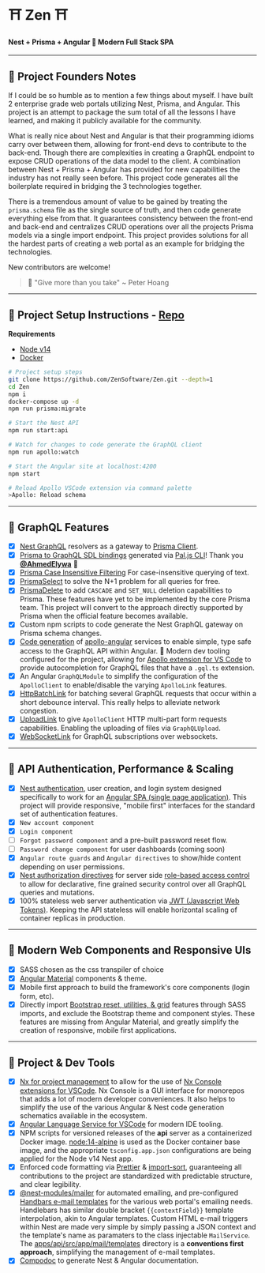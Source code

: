 # ⛩ Zen ⛩ 
#### Nest + Prisma + Angular 🏮 Modern Full Stack SPA 

---

## 🏯 Project Founders Notes

If I could be so humble as to mention a few things about myself. I have built 2 enterprise grade web portals utilizing Nest, Prisma, and Angular. This project is an attempt to package the sum total of all the lessons I have learned, and making it publicly available for the community.

What is really nice about Nest and Angular is that their programming idioms carry over between them, allowing for front-end devs to contribute to the back-end.  Though there are complexities in creating a GraphQL endpoint to expose CRUD operations of the data model to the client.  A combination between Nest + Prisma + Angular has provided for new capabilities the industry has not really seen before.  This project code generates all the boilerplate required in bridging the 3 technologies together.

There is a tremendous amount of value to be gained by treating the `prisma.schema` file as the single source of truth, and then code generate everything else from that.  It guarantees consistency between the front-end and back-end and centralizes CRUD operations over all the projects Prisma models via a single import endpoint.  This project provides solutions for all the hardest parts of creating a web portal as an example for bridging the technologies.

New contributors are welcome!

> 🎐 "Give more than you take" ~ Peter Hoang 

---

## 🍣 Project Setup Instructions - [Repo](https://github.com/ZenSoftware/Zen)

**Requirements**

- [Node v14](https://nodejs.org/)
- [Docker](https://www.docker.com/)

```bash
# Project setup steps
git clone https://github.com/ZenSoftware/Zen.git --depth=1
cd Zen
npm i
docker-compose up -d
npm run prisma:migrate
```

```bash
# Start the Nest API
npm run start:api

# Watch for changes to code generate the GraphQL client
npm run apollo:watch

# Start the Angular site at localhost:4200
npm start
```


```bash
# Reload Apollo VSCode extension via command palette
>Apollo: Reload schema
```

---

## 🥢 GraphQL Features

- [x] [Nest GraphQL](https://docs.nestjs.com/graphql/resolvers) resolvers as a gateway to [Prisma Client](https://www.prisma.io/docs/understand-prisma/prisma-in-your-stack/graphql).
- [x] [Prisma to GraphQL SDL bindings](https://paljs.com/generator/sdl) generated via [Pal.js CLI](https://paljs.com/cli/generator)!  Thank you [**@AhmedElywa**](https://github.com/paljs) 🎎
- [x] [Prisma Case Insensitive Filtering](https://www.prisma.io/docs/reference/tools-and-interfaces/prisma-client/case-sensitivity) For case-insensitive querying of text.
- [x] [PrismaSelect](https://paljs.com/plugins/select/) to solve the N+1 problem for all queries for free.
- [x] [PrismaDelete](https://paljs.com/plugins/delete) to add `CASCADE` and `SET_NULL` deletion capabilities to Prisma. These features have yet to be implemented by the core Prisma team. This project will convert to the approach directly supported by Prisma when the official feature becomes available.
- [x] Custom npm scripts to code generate the Nest GraphQL gateway on Prisma schema changes.
- [x] [Code generation](https://graphql-code-generator.com/docs/plugins/typescript-apollo-angular) of [apollo-angular](https://www.apollographql.com/docs/angular/) services to enable simple, type safe access to the GraphQL API within Angular. 🎀 Modern dev tooling configured for the project, allowing for [Apollo extension for VS Code](https://www.apollographql.com/docs/devtools/editor-plugins/) to provide autocompletion for GraphQL files that have a `.gql.ts` extension. 
- [x] An Angular `GraphQLModule` to simplify the configuration of the `ApolloClient` to enable/disable the varying `ApolloLink` features.
- [x] [HttpBatchLink](https://apollo-angular.com/docs/data/network#httpclient-1) for batching several GraphQL requests that occur within a short debounce interval. This really helps to alleviate network congestion.
- [x] [UploadLink](https://www.npmjs.com/package/apollo-upload-client) to give `ApolloClient` HTTP multi-part form requests capabilities. Enabling the uploading of files via `GraphQLUpload`.
- [x] [WebSocketLink](https://www.apollographql.com/docs/react/data/subscriptions/#2-initialize-a-websocketlink) for GraphQL subscriptions over websockets.

---

## 🍱 API Authentication, Performance & Scaling

- [X] [Nest authentication](https://docs.nestjs.com/techniques/authentication), user creation, and login system designed specifically to work for an [Angular SPA (single page application)](https://angular.io/). This project will provide responsive, "mobile first" interfaces for the standard set of authentication features.
- [X] `New account component`
- [x] `Login component`
- [ ] `Forgot password component` and a pre-built password reset flow.
- [ ] `Password change component` for user dashboards (coming soon)
- [X] `Angular route guards` and `Angular directives` to show/hide content depending on user permissions.
- [X] [Nest authorization directives](https://docs.nestjs.com/techniques/authentication#extending-guards) for server side [role-based access control](https://en.wikipedia.org/wiki/Role-based_access_control?oldformat=true) to allow for declarative, fine grained security control over all GraphQL queries and mutations.
- [x] 100% stateless web server authentication via [JWT (Javascript Web Tokens)](https://docs.nestjs.com/techniques/authentication#jwt-functionality). Keeping the API stateless will enable horizontal scaling of container replicas in production.

---

## 🍵 Modern Web Components and Responsive UIs

- [x] SASS chosen as the css transpiler of choice
- [x] [Angular Material](https://material.angular.io/) components & theme.
- [X] Mobile first approach to build the framework's core components (login form, etc).
- [x] Directly import [Bootstrap reset, utilities, & grid](https://www.amadousall.com/the-good-parts-of-bootstrap-4-you-are-missing-in-your-angular-material-projects/) features through SASS imports, and exclude the Bootstrap theme and component styles. These features are missing from Angular Material, and greatly simplify the creation of responsive, mobile first applications.

---

## 🍥 Project & Dev Tools

- [x] [Nx for project management](https://nx.dev/angular) to allow for the use of [Nx Console extensions for VSCode](https://marketplace.visualstudio.com/items?itemName=nrwl.angular-console). Nx Console is a GUI interface for monorepos that adds a lot of modern developer conveniences. It also helps to simplify the use of the various Angular & Nest code generation schematics available in the ecosystem.
- [x] [Angular Language Service for VSCode](https://marketplace.visualstudio.com/items?itemName=Angular.ng-template) for modern IDE tooling.
- [x] NPM scripts for versioned releases of the **api** server as a containerized Docker image. [node:14-alpine](https://hub.docker.com/_/node?tab=description&ref=hackernoon.com) is used as the Docker container base image, and the appropriate `tsconfig.app.json` configurations are being applied for the Node v14 Nest app.
- [x] Enforced code formatting via [Prettier](https://prettier.io/) & [import-sort](https://www.npmjs.com/package/prettier-plugin-import-sort), guaranteeing all contributions to the project are standardized with predictable structure, and clear legibility.
- [X] [@nest-modules/mailer](https://www.npmjs.com/package/@nest-modules/mailer) for automated emailing, and pre-configured [Handbars e-mail templates](https://handlebarsjs.com/guide/#what-is-handlebars) for the various web portal's emailing needs. Handlebars has similar double bracket `{{contextField}}` template interpolation, akin to Angular templates. Custom HTML e-mail triggers within Nest are made very simple by simply passing a JSON context and the template's name as paramaters to the class injectable `MailService`.  The [apps/api/src/app/mail/templates](https://github.com/ZenSoftware/Zen/tree/main/apps/api/src/app/mail/templates) directory is a **conventions first approach**, simplifying the management of e-mail templates.
- [x] [Compodoc](https://compodoc.app/) to generate Nest & Angular documentation.
